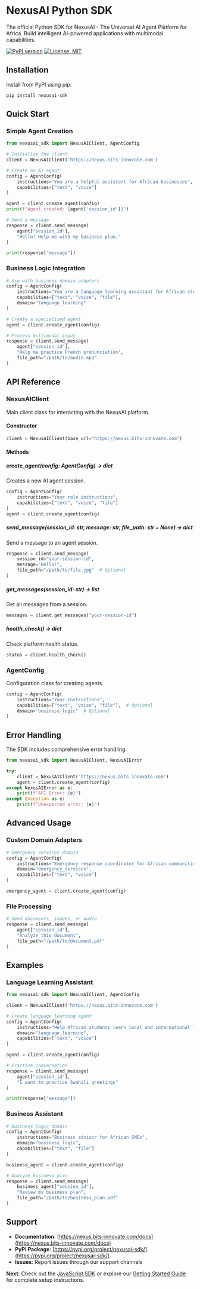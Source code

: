 # NexusAI Python SDK

The official Python SDK for NexusAI - The Universal AI Agent Platform for Africa. Build intelligent AI-powered applications with multimodal capabilities.

[![PyPI version](https://badge.fury.io/py/nexusai-sdk.svg)](https://badge.fury.io/py/nexusai-sdk)
[![License: MIT](https://img.shields.io/badge/License-MIT-yellow.svg)](https://opensource.org/licenses/MIT)

## Installation

Install from PyPI using pip:

```bash
pip install nexusai-sdk
```

## Quick Start

### Simple Agent Creation

```python
from nexusai_sdk import NexusAIClient, AgentConfig

# Initialize the client
client = NexusAIClient('https://nexus.bits-innovate.com')

# Create an AI agent
config = AgentConfig(
    instructions="You are a helpful assistant for African businesses",
    capabilities=["text", "voice"]
)

agent = client.create_agent(config)
print(f"Agent created: {agent['session_id']}")

# Send a message
response = client.send_message(
    agent["session_id"],
    "Hello! Help me with my business plan."
)

print(response["message"])
```

### Business Logic Integration

```python
# Use with business domain adapters
config = AgentConfig(
    instructions="You are a language learning assistant for African students",
    capabilities=["text", "voice", "file"],
    domain="language_learning"
)

# Create a specialized agent
agent = client.create_agent(config)

# Process multimodal input
response = client.send_message(
    agent["session_id"],
    "Help me practice French pronunciation",
    file_path="/path/to/audio.mp3"
)
```

## API Reference

### NexusAIClient

Main client class for interacting with the NexusAI platform.

#### Constructor

```python
client = NexusAIClient(base_url="https://nexus.bits-innovate.com")
```

#### Methods

##### create_agent(config: AgentConfig) → dict

Creates a new AI agent session.

```python
config = AgentConfig(
    instructions="Your role instructions",
    capabilities=["text", "voice", "file"]
)
agent = client.create_agent(config)
```

##### send_message(session_id: str, message: str, file_path: str = None) → dict

Send a message to an agent session.

```python
response = client.send_message(
    session_id="your-session-id",
    message="Hello!",
    file_path="/path/to/file.jpg"  # Optional
)
```

##### get_messages(session_id: str) → list

Get all messages from a session.

```python
messages = client.get_messages("your-session-id")
```

##### health_check() → dict

Check platform health status.

```python
status = client.health_check()
```

### AgentConfig

Configuration class for creating agents.

```python
config = AgentConfig(
    instructions="Your instructions",
    capabilities=["text", "voice", "file"],  # Optional
    domain="business_logic"  # Optional
)
```

## Error Handling

The SDK includes comprehensive error handling:

```python
from nexusai_sdk import NexusAIClient, NexusAIError

try:
    client = NexusAIClient('https://nexus.bits-innovate.com')
    agent = client.create_agent(config)
except NexusAIError as e:
    print(f"API Error: {e}")
except Exception as e:
    print(f"Unexpected error: {e}")
```

## Advanced Usage

### Custom Domain Adapters

```python
# Emergency services domain
config = AgentConfig(
    instructions="Emergency response coordinator for African communities",
    domain="emergency_services",
    capabilities=["text", "voice"]
)

emergency_agent = client.create_agent(config)
```

### File Processing

```python
# Send documents, images, or audio
response = client.send_message(
    agent["session_id"],
    "Analyze this document",
    file_path="/path/to/document.pdf"
)
```

## Examples

### Language Learning Assistant

```python
from nexusai_sdk import NexusAIClient, AgentConfig

client = NexusAIClient('https://nexus.bits-innovate.com')

# Create language learning agent
config = AgentConfig(
    instructions="Help African students learn local and international languages",
    domain="language_learning",
    capabilities=["text", "voice"]
)

agent = client.create_agent(config)

# Practice conversation
response = client.send_message(
    agent["session_id"],
    "I want to practice Swahili greetings"
)

print(response["message"])
```

### Business Assistant

```python
# Business logic domain
config = AgentConfig(
    instructions="Business advisor for African SMEs",
    domain="business_logic",
    capabilities=["text", "file"]
)

business_agent = client.create_agent(config)

# Analyze business plan
response = client.send_message(
    business_agent["session_id"],
    "Review my business plan",
    file_path="/path/to/business_plan.pdf"
)
```

## Support

- **Documentation**: [https://nexus.bits-innovate.com/docs](https://nexus.bits-innovate.com/docs)
- **PyPI Package**: [https://pypi.org/project/nexusai-sdk/](https://pypi.org/project/nexusai-sdk/)
- **Issues**: Report issues through our support channels

**Next**: Check out the [JavaScript SDK](javascript) or explore our [Getting Started Guide](../getting-started) for complete setup instructions.
